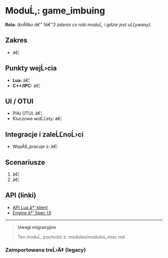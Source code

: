 ﻿# ModuĹ‚: game_imbuing

**Rola:** *(krĂłtko â€“ 1â€“3 zdania co robi moduĹ‚ i gdzie jest uĹĽywany).*

## Zakres
- â€¦

## Punkty wejĹ›cia
- **Lua:** â€¦
- **C++/IPC:** â€¦

## UI / OTUI
- Pliki OTUI: â€¦
- Kluczowe widĹĽety: â€¦

## Integracje i zaleĹĽnoĹ›ci
- WspĂłĹ‚pracuje z: â€¦

## Scenariusze
1. â€¦
2. â€¦

## API (linki)
- [API Lua â†’ klient](../../api/lua/luafunctions_client.md)
- [Engine â†’ Spec UI](../../api/engine/otclient_v_8_specyfikacja_ui.md)

---

> **Uwagi migracyjne**
>
> Ten moduĹ‚ pochodzi z: modules/modules_misc.md

### Zaimportowana treĹ›Ä‡ (legacy)

